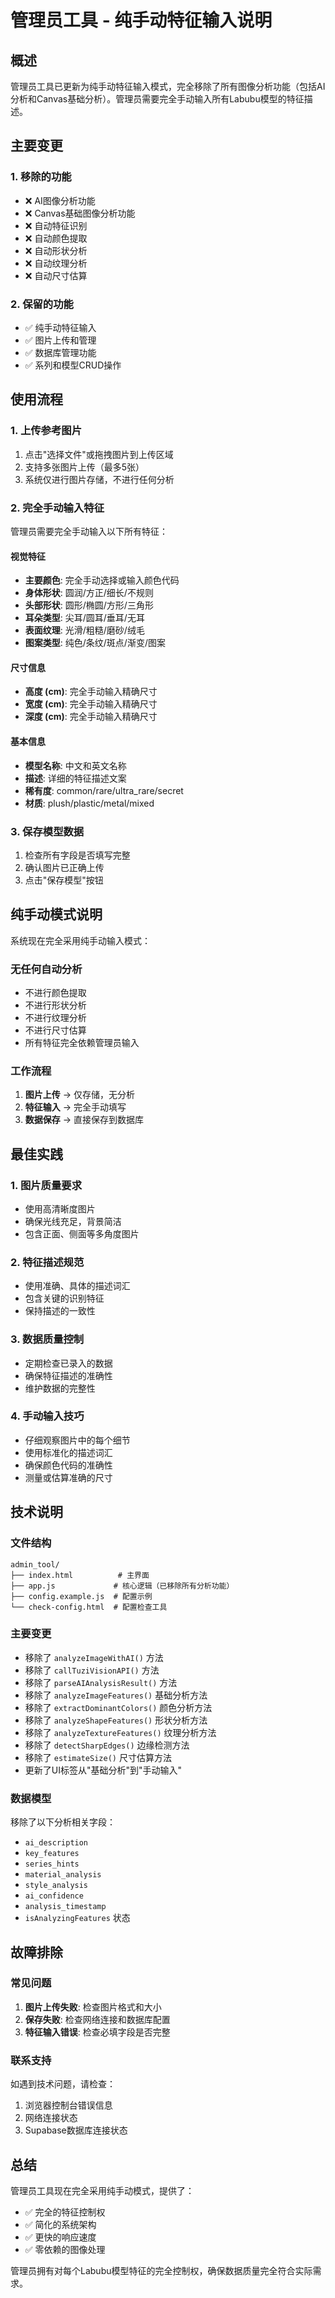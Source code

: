 # 管理员工具 - 纯手动特征输入说明

## 概述

管理员工具已更新为纯手动特征输入模式，完全移除了所有图像分析功能（包括AI分析和Canvas基础分析）。管理员需要完全手动输入所有Labubu模型的特征描述。

## 主要变更

### 1. 移除的功能
- ❌ AI图像分析功能
- ❌ Canvas基础图像分析功能
- ❌ 自动特征识别
- ❌ 自动颜色提取
- ❌ 自动形状分析
- ❌ 自动纹理分析
- ❌ 自动尺寸估算

### 2. 保留的功能
- ✅ 纯手动特征输入
- ✅ 图片上传和管理
- ✅ 数据库管理功能
- ✅ 系列和模型CRUD操作

## 使用流程

### 1. 上传参考图片
1. 点击"选择文件"或拖拽图片到上传区域
2. 支持多张图片上传（最多5张）
3. 系统仅进行图片存储，不进行任何分析

### 2. 完全手动输入特征
管理员需要完全手动输入以下所有特征：

#### 视觉特征
- **主要颜色**: 完全手动选择或输入颜色代码
- **身体形状**: 圆润/方正/细长/不规则
- **头部形状**: 圆形/椭圆/方形/三角形
- **耳朵类型**: 尖耳/圆耳/垂耳/无耳
- **表面纹理**: 光滑/粗糙/磨砂/绒毛
- **图案类型**: 纯色/条纹/斑点/渐变/图案

#### 尺寸信息
- **高度 (cm)**: 完全手动输入精确尺寸
- **宽度 (cm)**: 完全手动输入精确尺寸
- **深度 (cm)**: 完全手动输入精确尺寸

#### 基本信息
- **模型名称**: 中文和英文名称
- **描述**: 详细的特征描述文案
- **稀有度**: common/rare/ultra_rare/secret
- **材质**: plush/plastic/metal/mixed

### 3. 保存模型数据
1. 检查所有字段是否填写完整
2. 确认图片已正确上传
3. 点击"保存模型"按钮

## 纯手动模式说明

系统现在完全采用纯手动输入模式：

### 无任何自动分析
- 不进行颜色提取
- 不进行形状分析
- 不进行纹理分析
- 不进行尺寸估算
- 所有特征完全依赖管理员输入

### 工作流程
1. **图片上传** → 仅存储，无分析
2. **特征输入** → 完全手动填写
3. **数据保存** → 直接保存到数据库

## 最佳实践

### 1. 图片质量要求
- 使用高清晰度图片
- 确保光线充足，背景简洁
- 包含正面、侧面等多角度图片

### 2. 特征描述规范
- 使用准确、具体的描述词汇
- 包含关键的识别特征
- 保持描述的一致性

### 3. 数据质量控制
- 定期检查已录入的数据
- 确保特征描述的准确性
- 维护数据的完整性

### 4. 手动输入技巧
- 仔细观察图片中的每个细节
- 使用标准化的描述词汇
- 确保颜色代码的准确性
- 测量或估算准确的尺寸

## 技术说明

### 文件结构
```
admin_tool/
├── index.html          # 主界面
├── app.js             # 核心逻辑（已移除所有分析功能）
├── config.example.js  # 配置示例
└── check-config.html  # 配置检查工具
```

### 主要变更
- 移除了 `analyzeImageWithAI()` 方法
- 移除了 `callTuziVisionAPI()` 方法
- 移除了 `parseAIAnalysisResult()` 方法
- 移除了 `analyzeImageFeatures()` 基础分析方法
- 移除了 `extractDominantColors()` 颜色分析方法
- 移除了 `analyzeShapeFeatures()` 形状分析方法
- 移除了 `analyzeTextureFeatures()` 纹理分析方法
- 移除了 `detectSharpEdges()` 边缘检测方法
- 移除了 `estimateSize()` 尺寸估算方法
- 更新了UI标签从"基础分析"到"手动输入"

### 数据模型
移除了以下分析相关字段：
- `ai_description`
- `key_features`
- `series_hints`
- `material_analysis`
- `style_analysis`
- `ai_confidence`
- `analysis_timestamp`
- `isAnalyzingFeatures` 状态

## 故障排除

### 常见问题
1. **图片上传失败**: 检查图片格式和大小
2. **保存失败**: 检查网络连接和数据库配置
3. **特征输入错误**: 检查必填字段是否完整

### 联系支持
如遇到技术问题，请检查：
1. 浏览器控制台错误信息
2. 网络连接状态
3. Supabase数据库连接状态

## 总结

管理员工具现在完全采用纯手动模式，提供了：
- ✅ 完全的特征控制权
- ✅ 简化的系统架构
- ✅ 更快的响应速度
- ✅ 零依赖的图像处理

管理员拥有对每个Labubu模型特征的完全控制权，确保数据质量完全符合实际需求。 
